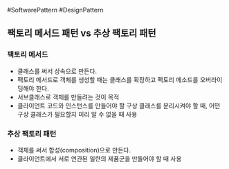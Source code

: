 #SoftwarePattern #DesignPattern

## 팩토리 메서드 패턴 vs 추상 팩토리 패턴
### 팩토리 메서드
+ 클래스를 써서 상속으로 만든다.
+ 팩토리 메서드로 객체를 생성할 때는 클래스를 확장하고 팩토리 메소드를 오버라이딩해야 한다.
+ 서브클래스로 객체를 만들려는 것이 목적
+ 클라이언트 코드와 인스턴스를 만들어야 할 구상 클래스를 분리시켜야 할 때, 어떤 구상 클래스가 필요할지 미리 알 수 없을 때 사용

### 추상 팩토리 패턴
+ 객체를 써서 합성(composition)으로 만든다.
+ 클라이언트에서 서로 연관된 일련의 제품군을 만들어야 할 때 사용